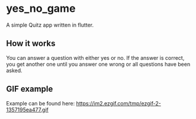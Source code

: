 # yes_no_game

A simple Quitz app written in flutter.

## How it works

You can answer a question with either yes or no. If the answer is correct, you get another one until you answer one wrong or all questions have been asked.

## GIF example

Example can be found here: https://im2.ezgif.com/tmp/ezgif-2-1357195ea477.gif
